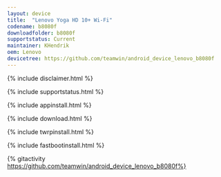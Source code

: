 ```yaml
---
layout: device
title:  "Lenovo Yoga HD 10+ Wi-Fi"
codename: b8080f
downloadfolder: b8080f
supportstatus: Current
maintainer: KHendrik
oem: Lenovo
devicetree: https://github.com/teamwin/android_device_lenovo_b8080f
---
```


{% include disclaimer.html %}

{% include supportstatus.html %}

{% include appinstall.html %}

{% include download.html %}

{% include twrpinstall.html %}

{% include fastbootinstall.html %}

{% gitactivity  https://github.com/teamwin/android_device_lenovo_b8080f%}
